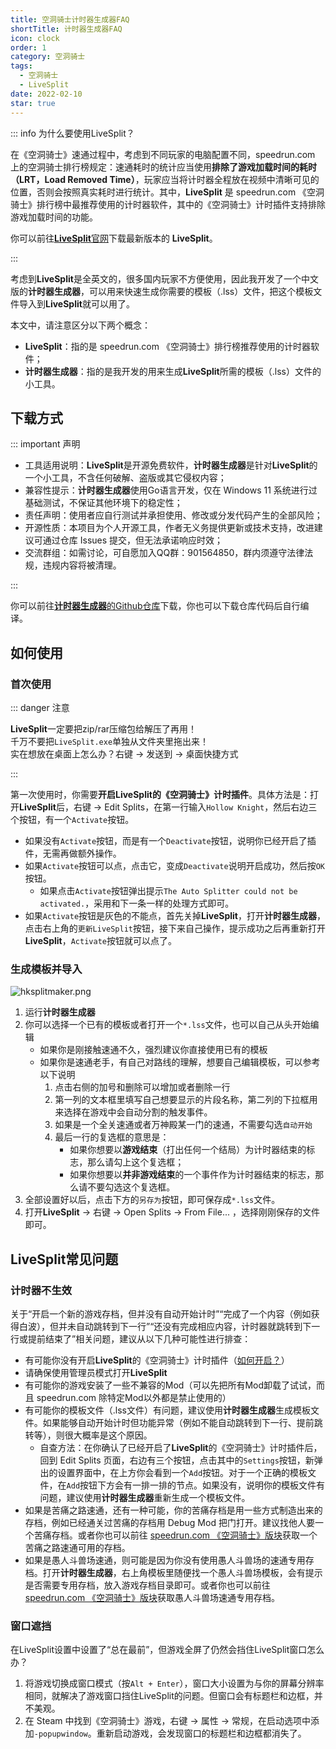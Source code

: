 ```yaml
---
title: 空洞骑士计时器生成器FAQ
shortTitle: 计时器生成器FAQ
icon: clock
order: 1
category: 空洞骑士
tags:
  - 空洞骑士
  - LiveSplit
date: 2022-02-10
star: true
---
```


::: info 为什么要使用LiveSplit？

在《空洞骑士》速通过程中，考虑到不同玩家的电脑配置不同，speedrun.com 上的空洞骑士排行榜规定：速通耗时的统计应当使用**排除了游戏加载时间的耗时（LRT，Load Removed Time）**，玩家应当将计时器全程放在视频中清晰可见的位置，否则会按照真实耗时进行统计。其中，**LiveSplit** 是 speedrun.com 《空洞骑士》排行榜中最推荐使用的计时器软件，其中的《空洞骑士》计时插件支持排除游戏加载时间的功能。

你可以前往[**LiveSplit**官网](https://livesplit.org/downloads/)下载最新版本的 **LiveSplit**。

:::

考虑到**LiveSplit**是全英文的，很多国内玩家不方便使用，因此我开发了一个中文版的**计时器生成器**，可以用来快速生成你需要的模板（.lss）文件，把这个模板文件导入到**LiveSplit**就可以用了。

<!-- more -->

本文中，请注意区分以下两个概念：

- **LiveSplit**：指的是 speedrun.com 《空洞骑士》排行榜推荐使用的计时器软件；
- **计时器生成器**：指的是我开发的用来生成**LiveSplit**所需的模板（.lss）文件的小工具。

## 下载方式

::: important 声明

- 工具适用说明：**LiveSplit**是开源免费软件，**计时器生成器**是针对**LiveSplit**的一个小工具，不含任何破解、盗版或其它侵权内容；
- 兼容性提示：**计时器生成器**使用Go语言开发，仅在 Windows 11 系统进行过基础测试，不保证其他环境下的稳定性；
- 责任声明：使用者应自行测试并承担使用、修改或分发代码产生的全部风险；
- 开源性质：本项目为个人开源工具，作者无义务提供更新或技术支持，改进建议可通过仓库 Issues 提交，但无法承诺响应时效；
- 交流群组：如需讨论，可自愿加入QQ群：901564850，群内须遵守法律法规，违规内容将被清理。

:::

你可以前往[**计时器生成器**的Github仓库](https://github.com/CuteReimu/hksplitmaker)下载，你也可以下载仓库代码后自行编译。

## 如何使用

### 首次使用

::: danger 注意

**LiveSplit**一定要把zip/rar压缩包给解压了再用！\
千万不要把`LiveSplit.exe`单独从文件夹里拖出来！\
实在想放在桌面上怎么办？右键 &rarr; 发送到 &rarr; 桌面快捷方式

:::

第一次使用时，你需要**开启LiveSplit的《空洞骑士》计时插件**。具体方法是：打开**LiveSplit**后，右键 &rarr; Edit Splits，在第一行输入`Hollow Knight`，然后右边三个按钮，有一个`Activate`按钮。
- 如果没有`Activate`按钮，而是有一个`Deactivate`按钮，说明你已经开启了插件，无需再做额外操作。
- 如果`Activate`按钮可以点，点击它，变成`Deactivate`说明开启成功，然后按`OK`按钮。
   - 如果点击`Activate`按钮弹出提示`The Auto Splitter could not be activated.`，采用和下一条一样的处理方式即可。
- 如果`Activate`按钮是灰色的不能点，首先关掉**LiveSplit**，打开**计时器生成器**，点击右上角的`更新LiveSplit`按钮，接下来自己操作，提示成功之后再重新打开**LiveSplit**，`Activate`按钮就可以点了。

### 生成模板并导入

![hksplitmaker.png](/hollow-knight/hksplitmaker.png)

1. 运行**计时器生成器**
2. 你可以选择一个已有的模板或者打开一个`*.lss`文件，也可以自己从头开始编辑
   - 如果你是刚接触速通不久，强烈建议你直接使用已有的模板
   - 如果你是速通老手，有自己对路线的理解，想要自己编辑模板，可以参考以下说明
      1. 点击右侧的加号和删除可以增加或者删除一行
      2. 第一列的文本框里填写自己想要显示的片段名称，第二列的下拉框用来选择在游戏中会自动分割的触发事件。
      3. 如果是一个全关速通或者万神殿某一门的速通，不需要勾选`自动开始`
      4. 最后一行的复选框的意思是：
         - 如果你想要以**游戏结束**（打出任何一个结局）为计时器结束的标志，那么请勾上这个复选框；
         - 如果你想要以**并非游戏结束**的一个事件作为计时器结束的标志，那么请不要勾选这个复选框。
3. 全部设置好以后，点击下方的`另存为`按钮，即可保存成`*.lss`文件。
4. 打开**LiveSplit** &rarr; 右键 &rarr; Open Splits &rarr; From File... ，选择刚刚保存的文件即可。

## LiveSplit常见问题

### 计时器不生效

关于“开启一个新的游戏存档，但并没有自动开始计时”“完成了一个内容（例如获得白波），但并未自动跳转到下一行”“还没有完成相应内容，计时器就跳转到下一行或提前结束了”相关问题，建议从以下几种可能性进行排查：
- 有可能你没有开启**LiveSplit**的《空洞骑士》计时插件（[如何开启？](#首次使用)）
- 请确保使用管理员模式打开**LiveSplit**
- 有可能你的游戏安装了一些不兼容的Mod（可以先把所有Mod卸载了试试，而且 speedrun.com 除特定Mod以外都是禁止使用的）
- 有可能你的模板文件（.lss文件）有问题，建议使用**计时器生成器**生成模板文件。如果能够自动开始计时但功能异常（例如不能自动跳转到下一行、提前跳转等），则很大概率是这个原因。
  - 自查方法：在你确认了已经开启了**LiveSplit**的《空洞骑士》计时插件后，回到 Edit Splits 页面，右边有三个按钮，点击其中的`Settings`按钮，新弹出的设置界面中，在上方你会看到一个`Add`按钮。对于一个正确的模板文件，在`Add`按钮下方会有一排一排的节点。如果没有，说明你的模板文件有问题，建议使用**计时器生成器**重新生成一个模板文件。
- 如果是苦痛之路速通，还有一种可能，你的苦痛存档是用一些方式制造出来的存档，例如已经通关过苦痛的存档用 Debug Mod 把门打开。建议找他人要一个苦痛存档。或者你也可以前往 [speedrun.com 《空洞骑士》版块](https://www.speedrun.com/zh-CN/hollowknight/resources/gzf2t)获取一个苦痛之路速通可用的存档。
- 如果是愚人斗兽场速通，则可能是因为你没有使用愚人斗兽场的速通专用存档。打开**计时器生成器**，右上角模板里随便找一个愚人斗兽场模板，会有提示是否需要专用存档，放入游戏存档目录即可。或者你也可以前往 [speedrun.com 《空洞骑士》版块](https://www.speedrun.com/zh-CN/hollowknight/resources/y9ops)获取愚人斗兽场速通专用存档。

### 窗口遮挡

在LiveSplit设置中设置了“总在最前”，但游戏全屏了仍然会挡住LiveSplit窗口怎么办？ 
1. 将游戏切换成窗口模式（按`Alt + Enter`），窗口大小设置为与你的屏幕分辨率相同，就解决了游戏窗口挡住LiveSplit的问题。但窗口会有标题栏和边框，并不美观。
2. 在 Steam 中找到《空洞骑士》游戏，右键 &rarr; 属性 &rarr; 常规，在启动选项中添加`-popupwindow`。重新启动游戏，会发现窗口的标题栏和边框都消失了。